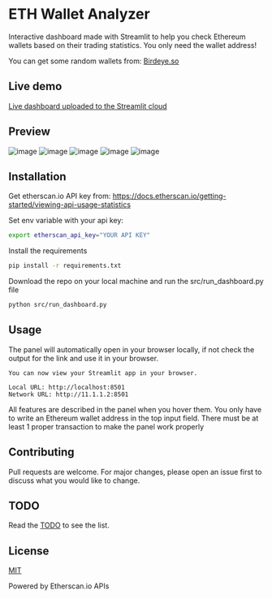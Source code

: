 # ETH Wallet Analyzer

Interactive dashboard made with Streamlit to help you check Ethereum wallets based on their trading statistics. You only need the wallet address!

You can get some random wallets from: [Birdeye.so](https://birdeye.so/leaderboard/7D?chain=ethereum)

## Live demo
[Live dashboard uploaded to the Streamlit cloud](https://wallet-analyzer-portfolio.streamlit.app/)

## Preview
![image](https://github.com/piotrb9/wallet-analyzer/assets/157641773/2f53e7b1-44ec-4966-82a1-2afaacb2d864)
![image](https://github.com/piotrb9/wallet-analyzer/assets/157641773/647c1ebd-cc0e-4952-a9b2-2a272a868b70)
![image](https://github.com/piotrb9/wallet-analyzer/assets/157641773/1b12587a-23d4-4ee7-8658-0485bdb0fc07)
![image](https://github.com/piotrb9/wallet-analyzer/assets/157641773/148476c8-f162-4098-9e8f-e37d1ca945fd)
![image](https://github.com/piotrb9/wallet-analyzer/assets/157641773/d14f6f79-745d-4e95-9cda-73ed1fd3d835)

## Installation
Get etherscan.io API key from: https://docs.etherscan.io/getting-started/viewing-api-usage-statistics

Set env variable with your api key:
```bash
export etherscan_api_key="YOUR API KEY"
```


Install the requirements
```bash
pip install -r requirements.txt
```

Download the repo on your local machine and run the src/run_dashboard.py file

```bash
python src/run_dashboard.py
```

## Usage
The panel will automatically open in your browser locally, if not check the output for the link and use it in your browser.
```
You can now view your Streamlit app in your browser.

Local URL: http://localhost:8501
Network URL: http://11.1.1.2:8501
```

All features are described in the panel when you hover them. You only have to write an Ethereum wallet address in the top input field. There must be at least 1 proper transaction to make the panel work properly

## Contributing

Pull requests are welcome. For major changes, please open an issue first
to discuss what you would like to change.

## TODO
Read the [TODO](https://github.com/piotrb9/wallet-analyzer/blob/master/TODO.md) to see the list.

## License

[MIT](https://choosealicense.com/licenses/mit/)

Powered by Etherscan.io APIs
